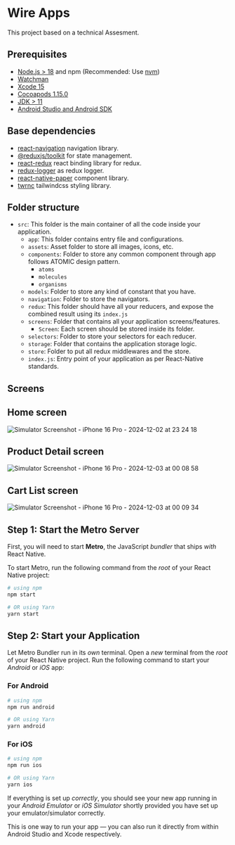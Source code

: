 # Wire Apps

This project based on a technical Assesment.

## Prerequisites

- [Node.js > 18](https://nodejs.org) and npm (Recommended: Use [nvm](https://github.com/nvm-sh/nvm))
- [Watchman](https://facebook.github.io/watchman)
- [Xcode 15](https://developer.apple.com/xcode)
- [Cocoapods 1.15.0](https://cocoapods.org)
- [JDK > 11](https://www.oracle.com/java/technologies/javase-jdk11-downloads.html)
- [Android Studio and Android SDK](https://developer.android.com/studio)

## Base dependencies

- [react-navigation](https://reactnavigation.org/) navigation library.
- [@reduxjs/toolkit](https://redux-toolkit.js.org/) for state management.
- [react-redux](https://react-redux.js.org/) react binding library for redux.
- [redux-logger](https://www.npmjs.com/package/redux-logger) as redux logger.
- [react-native-paper](https://reactnativepaper.com/) component library.
- [twrnc](https://www.npmjs.com/package/twrnc) tailwindcss styling library.

## Folder structure

- `src`: This folder is the main container of all the code inside your application.
  - `app`: This folder contains entry file and configurations.
  - `assets`: Asset folder to store all images, icons, etc.
  - `components`: Folder to store any common component through app follows ATOMIC design pattern.
    - `atoms`
    - `molecules`
    - `organisms`
  - `models`: Folder to store any kind of constant that you have.
  - `navigation`: Folder to store the navigators.
  - `redux`: This folder should have all your reducers, and expose the combined result using its `index.js`
  - `screens`: Folder that contains all your application screens/features.
    - `Screen`: Each screen should be stored inside its folder.
  - `selectors`: Folder to store your selectors for each reducer.
  - `storage`: Folder that contains the application storage logic.
  - `store`: Folder to put all redux middlewares and the store.
  - `index.js`: Entry point of your application as per React-Native standards.

## Screens

## Home screen
![Simulator Screenshot - iPhone 16 Pro - 2024-12-02 at 23 24 18](https://github.com/user-attachments/assets/30f1c03f-09eb-4920-8b18-dd918f8587de)


## Product Detail screen
![Simulator Screenshot - iPhone 16 Pro - 2024-12-03 at 00 08 58](https://github.com/user-attachments/assets/11df63c1-4f1c-4591-b430-8a21f35dc830)


## Cart List screen
![Simulator Screenshot - iPhone 16 Pro - 2024-12-03 at 00 09 34](https://github.com/user-attachments/assets/89302fb9-aa7b-478a-8b21-7a9cc320c6b7)


## Step 1: Start the Metro Server

First, you will need to start **Metro**, the JavaScript _bundler_ that ships _with_ React Native.

To start Metro, run the following command from the _root_ of your React Native project:

```bash
# using npm
npm start

# OR using Yarn
yarn start
```

## Step 2: Start your Application

Let Metro Bundler run in its _own_ terminal. Open a _new_ terminal from the _root_ of your React Native project. Run the following command to start your _Android_ or _iOS_ app:

### For Android

```bash
# using npm
npm run android

# OR using Yarn
yarn android
```

### For iOS

```bash
# using npm
npm run ios

# OR using Yarn
yarn ios
```

If everything is set up _correctly_, you should see your new app running in your _Android Emulator_ or _iOS Simulator_ shortly provided you have set up your emulator/simulator correctly.

This is one way to run your app — you can also run it directly from within Android Studio and Xcode respectively.
